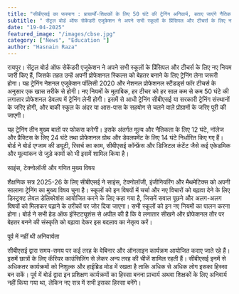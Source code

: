 ```yaml
---
title: "सीबीएसई का फरमान : प्राचार्यों-शिक्षकों के लिए 50 घंटे की ट्रेनिंग अनिवार्य, बताए जाएंगे नैतिक मूल्य "
subtitle: " सेंट्रल बोर्ड ऑफ सेकेंडरी एजूकेशन ने अपने सभी स्कूलों के प्रिंसिपल और टीचर्स के लिए नए नियम जारी किए हैं।"
date: "19-04-2025"
featured_image: "/images/cbse.jpg"
category: ["News", "Education "]
author: "Hasnain Raza"
---
```


रायपुर। सेंट्रल बोर्ड ऑफ सेकेंडरी एजूकेशन ने अपने सभी स्कूलों के प्रिंसिपल और टीचर्स के लिए नए नियम जारी किए हैं, जिसके तहत उन्हें अपनी प्रोफेशनल स्किल्स को बेहतर बनाने के लिए ट्रेनिंग लेना जरूरी होगा। यह ट्रेनिंग नेशनल एजूकेशन पॉलिसी 2020 और नेशनल प्रोफेशनल स्टैंडर्ड्स फॉर टीचर्स के अनुसार एक खास तरीके से होगी। नए नियमों के मुताबिक, हर टीचर को हर साल कम से कम 50 घंटे की लगातार प्रोफेशनल डेवलप में ट्रेनिंग लेनी होगी। इसमें से आधी ट्रेनिंग सीबीएसई या सरकारी ट्रेनिंग संस्थानों के जरिए होगी, और बाकी स्कूल के अंदर या आस-पास के सहयोग से चलने वाले प्रोग्रामों के जरिए पूरी की जाएगी। 

यह ट्रेनिंग तीन मुख्य बातों पर फोकस करेगी। इसके अंतर्गत मूल्य और नैतिकता के लिए 12 घंटे, नॉलेज और प्रैक्टिस के लिए 24 घंटे तथा प्रोफेशनल ग्रोथ और डेवलपमेंट के लिए 14 घंटे निर्धारित किए गए हैं। बोर्ड ने बोर्ड एग्जाम की ड्यूटी, रिसर्च का काम, सीबीएसई कॉन्फ्रेंस और डिजिटल कंटेंट जैसे कई एकेडमिक और मूल्यांकन से जुड़े कामों को भी इसमें शामिल किया है।

साइंस, टेक्नोलॉजी और गणित मुख्य विषय 

शैक्षणिक सत्र 2025-26 के लिए सीबीएसई ने साइंस, टेक्नोलॉजी, इंजीनियरिंग और मैथमेटिक्स को अपनी सालाना ट्रेनिंग का मुख्य विषय चुना है। स्कूलों को इन विषयों में चर्चा और नए विचारों को बढ़ावा देने के लिए डिस्ट्रक्ट लेवल डेलिबरेशंस आयोजित करने के लिए कहा गया है, जिसमें सवाल पूछने और अलग-अलग विषयों को मिलाकर पढ़ाने के तरीकों पर जोर दिया जाएगा। सभी स्कूलों को इन नए नियमों का पालन करना होगा। बोर्ड ने सभी हेड ऑफ इंस्टिट्यूशंस से अपील की है कि वे लगातार सीखने और प्रोफेशनल तौर पर बेहतर बनने की संस्कृति को बढ़ावा देकर इस बदलाव का नेतृत्व करें।

पूर्व में नहीं थी अनिवार्यता 

सीबीएसई द्वारा समय-समय पर कई तरह के वेबिनार और ऑनलाइन कार्यक्रम आयोजित कराए जाते रहे हैं। इसमें छात्रों के लिए कॅरियर काउंसिलिंग से लेकर अन्य तरह की चीजें शामिल रहती हैं। सीबीएसई इनमें से अधिकतर कार्यक्रमों को निशुल्क और हाईब्रिड मोड में रखता है ताकि अधिक से अधिक लोग इसका हिस्सा बन सकें। पूर्व में बोर्ड द्वारा इन प्रशिक्षण कार्यक्रमों का हिस्सा बनना प्राचार्य अथवा शिक्षकों के लिए अनिवार्य नहीं किया गया था, लेकिन नए सत्र में सभी इसका हिस्सा बनेंगे।
